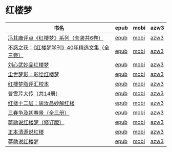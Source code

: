 # 红楼梦

| 书名 | epub | mobi | azw3 |
| --- | --- | --- | --- |
| [冯其庸评点《红楼梦》系列（套装共6卷）](http://ct.dalanmei.com/f/31084289-771229706-29f85d) | [epub](http://ct.dalanmei.com/f/31084289-771229706-29f85d) | [mobi](http://ct.dalanmei.com/f/31084289-771241240-515107) | [azw3](http://ct.dalanmei.com/f/31084289-771233341-ce7a43) |
| [不惑之获：《红楼梦学刊》40年精选文集（全三卷）](http://ct.dalanmei.com/f/31084289-771230222-74225d) | [epub](http://ct.dalanmei.com/f/31084289-771230222-74225d) | [mobi](http://ct.dalanmei.com/f/31084289-771241573-8b868e) | [azw3](http://ct.dalanmei.com/f/31084289-771233849-0375a6) |
| [刘心武妙品红楼梦](http://ct.dalanmei.com/f/31084289-570160997-767823) | [epub](http://ct.dalanmei.com/f/31084289-570160997-767823) | [mobi](http://ct.dalanmei.com/f/31084289-570353061-2fb9a2) | [azw3](http://ct.dalanmei.com/f/31084289-571401400-3b3481) |
| [尘世梦影：彩绘红楼梦](http://ct.dalanmei.com/f/31084289-571727057-6c171d) | [epub](http://ct.dalanmei.com/f/31084289-571727057-6c171d) | [mobi](http://ct.dalanmei.com/f/31084289-572093836-30d7d6) | [azw3](http://ct.dalanmei.com/f/31084289-572114552-ea8022) |
| [红楼梦脂评汇校本](http://ct.dalanmei.com/f/31084289-571653446-89f03b) | [epub](http://ct.dalanmei.com/f/31084289-571653446-89f03b) | [mobi](http://ct.dalanmei.com/f/31084289-572117400-b13fb5) | [azw3](http://ct.dalanmei.com/f/31084289-572179846-48de6e) |
| [曹雪芹大传（共14册）](http://ct.dalanmei.com/f/31084289-571648086-e4f399) | [epub](http://ct.dalanmei.com/f/31084289-571648086-e4f399) | [mobi](http://ct.dalanmei.com/f/31084289-572120261-485a31) | [azw3](http://ct.dalanmei.com/f/31084289-572180544-8c40c2) |
| [红楼十二层：周汝昌妙解红楼](http://ct.dalanmei.com/f/31084289-571539830-2ca3f6) | [epub](http://ct.dalanmei.com/f/31084289-571539830-2ca3f6) | [mobi](http://ct.dalanmei.com/f/31084289-571807529-0c53d0) | [azw3](http://ct.dalanmei.com/f/31084289-572196142-1fc5e6) |
| [三春争及初春景（全三册）](http://ct.dalanmei.com/f/31084289-571599951-756db6) | [epub](http://ct.dalanmei.com/f/31084289-571599951-756db6) | [mobi](http://ct.dalanmei.com/f/31084289-571738337-c78c30) | [azw3](http://ct.dalanmei.com/f/31084289-571917907-613581) |
| [蒋勋说红楼梦（修订版）](http://ct.dalanmei.com/f/31084289-571517105-709ad8) | [epub](http://ct.dalanmei.com/f/31084289-571517105-709ad8) | [mobi](http://ct.dalanmei.com/f/31084289-571777855-59786f) | [azw3](http://ct.dalanmei.com/f/31084289-571923209-796998) |
| [正本清源说红楼](http://ct.dalanmei.com/f/31084289-571596343-9fc049) | [epub](http://ct.dalanmei.com/f/31084289-571596343-9fc049) | [mobi](http://ct.dalanmei.com/f/31084289-572120990-6397ec) | [azw3](http://ct.dalanmei.com/f/31084289-571977681-442121) |
| [蒋勋说红楼梦](http://ct.dalanmei.com/f/31084289-571456556-b43400) | [epub](http://ct.dalanmei.com/f/31084289-571456556-b43400) | [mobi](http://ct.dalanmei.com/f/31084289-571788895-029459) | [azw3](http://ct.dalanmei.com/f/31084289-571893392-48bf8c) |
